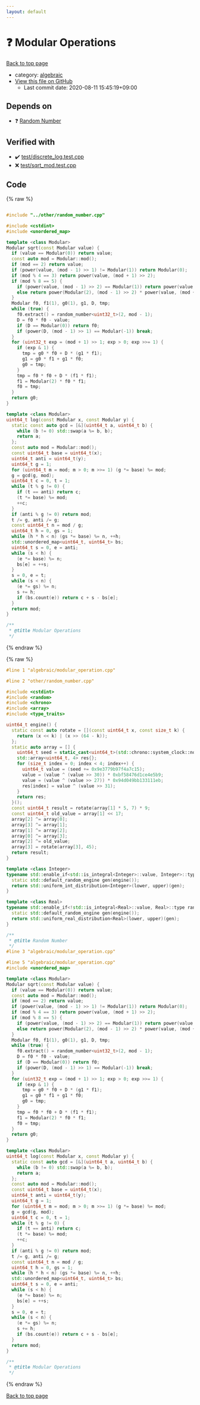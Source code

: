 ```yaml
---
layout: default
---
```


<!-- mathjax config similar to math.stackexchange -->
<script type="text/javascript" async
  src="https://cdnjs.cloudflare.com/ajax/libs/mathjax/2.7.5/MathJax.js?config=TeX-MML-AM_CHTML">
</script>
<script type="text/x-mathjax-config">
  MathJax.Hub.Config({
    TeX: { equationNumbers: { autoNumber: "AMS" }},
    tex2jax: {
      inlineMath: [ ['$','$'] ],
      processEscapes: true
    },
    "HTML-CSS": { matchFontHeight: false },
    displayAlign: "left",
    displayIndent: "2em"
  });
</script>

<script type="text/javascript" src="https://cdnjs.cloudflare.com/ajax/libs/jquery/3.4.1/jquery.min.js"></script>
<script src="https://cdn.jsdelivr.net/npm/jquery-balloon-js@1.1.2/jquery.balloon.min.js" integrity="sha256-ZEYs9VrgAeNuPvs15E39OsyOJaIkXEEt10fzxJ20+2I=" crossorigin="anonymous"></script>
<script type="text/javascript" src="../../assets/js/copy-button.js"></script>
<link rel="stylesheet" href="../../assets/css/copy-button.css" />


# :question: Modular Operations

<a href="../../index.html">Back to top page</a>

* category: <a href="../../index.html#c7f6ad568392380a8f4b4cecbaccb64c">algebraic</a>
* <a href="{{ site.github.repository_url }}/blob/master/algebraic/modular_operation.cpp">View this file on GitHub</a>
    - Last commit date: 2020-08-11 15:45:19+09:00




## Depends on

* :question: <a href="../other/random_number.cpp.html">Random Number</a>


## Verified with

* :heavy_check_mark: <a href="../../verify/test/discrete_log.test.cpp.html">test/discrete_log.test.cpp</a>
* :x: <a href="../../verify/test/sqrt_mod.test.cpp.html">test/sqrt_mod.test.cpp</a>


## Code

<a id="unbundled"></a>
{% raw %}
```cpp

#include "../other/random_number.cpp"

#include <cstdint>
#include <unordered_map>

template <class Modular>
Modular sqrt(const Modular value) {
  if (value == Modular(0)) return value;
  const auto mod = Modular::mod();
  if (mod == 2) return value;
  if (power(value, (mod - 1) >> 1) != Modular(1)) return Modular(0);
  if (mod % 4 == 3) return power(value, (mod + 1) >> 2);
  if (mod % 8 == 5) {
    if (power(value, (mod - 1) >> 2) == Modular(1)) return power(value, (mod + 3) >> 3);
    else return power(Modular(2), (mod - 1) >> 2) * power(value, (mod + 3) >> 3);
  }
  Modular f0, f1(1), g0(1), g1, D, tmp;
  while (true) {
    f0.extract() = random_number<uint32_t>(2, mod - 1);
    D = f0 * f0 - value;
    if (D == Modular(0)) return f0;
    if (power(D, (mod - 1) >> 1) == Modular(-1)) break;
  }
  for (uint32_t exp = (mod + 1) >> 1; exp > 0; exp >>= 1) {
    if (exp & 1) {
      tmp = g0 * f0 + D * (g1 * f1);
      g1 = g0 * f1 + g1 * f0;
      g0 = tmp;
    }
    tmp = f0 * f0 + D * (f1 * f1);
    f1 = Modular(2) * f0 * f1;
    f0 = tmp;
  }
  return g0;
}

template <class Modular>
uint64_t log(const Modular x, const Modular y) {
  static const auto gcd = [&](uint64_t a, uint64_t b) {
    while (b != 0) std::swap(a %= b, b);
    return a;
  };
  const auto mod = Modular::mod();
  const uint64_t base = uint64_t(x);
  uint64_t anti = uint64_t(y);
  uint64_t g = 1;
  for (uint64_t m = mod; m > 0; m >>= 1) (g *= base) %= mod;
  g = gcd(g, mod);
  uint64_t c = 0, t = 1;
  while (t % g != 0) {
    if (t == anti) return c;
    (t *= base) %= mod;
    ++c;
  }
  if (anti % g != 0) return mod;
  t /= g, anti /= g;
  const uint64_t n = mod / g;
  uint64_t h = 0, gs = 1;
  while (h * h < n) (gs *= base) %= n, ++h;
  std::unordered_map<uint64_t, uint64_t> bs;
  uint64_t s = 0, e = anti;
  while (s < h) {
    (e *= base) %= n;
    bs[e] = ++s;
  }
  s = 0, e = t;
  while (s < n) {
    (e *= gs) %= n;
    s += h;
    if (bs.count(e)) return c + s - bs[e];
  }
  return mod;
}

/**
 * @title Modular Operations
 */
```
{% endraw %}

<a id="bundled"></a>
{% raw %}
```cpp
#line 1 "algebraic/modular_operation.cpp"

#line 2 "other/random_number.cpp"

#include <cstdint>
#include <random>
#include <chrono>
#include <array>
#include <type_traits>

uint64_t engine() {
  static const auto rotate = [](const uint64_t x, const size_t k) {
    return (x << k) | (x >> (64 - k));
  };
  static auto array = [] {
    uint64_t seed = static_cast<uint64_t>(std::chrono::system_clock::now().time_since_epoch().count());
    std::array<uint64_t, 4> res{};
    for (size_t index = 0; index < 4; index++) {
      uint64_t value = (seed += 0x9e3779b97f4a7c15);
      value = (value ^ (value >> 30)) * 0xbf58476d1ce4e5b9;
      value = (value ^ (value >> 27)) * 0x94d049bb133111eb;
      res[index] = value ^ (value >> 31);
    }
    return res;
  }();
  const uint64_t result = rotate(array[1] * 5, 7) * 9;
  const uint64_t old_value = array[1] << 17;
  array[2] ^= array[0];
  array[3] ^= array[1];
  array[1] ^= array[2];
  array[0] ^= array[3];
  array[2] ^= old_value;
  array[3] = rotate(array[3], 45);
  return result;
}

template <class Integer>
typename std::enable_if<std::is_integral<Integer>::value, Integer>::type random_number(Integer lower, Integer upper) {
  static std::default_random_engine gen(engine());
  return std::uniform_int_distribution<Integer>(lower, upper)(gen);
}

template <class Real>
typename std::enable_if<!std::is_integral<Real>::value, Real>::type random_number(Real lower, Real upper) {
  static std::default_random_engine gen(engine());
  return std::uniform_real_distribution<Real>(lower, upper)(gen);
}

/** 
 * @title Random Number
 */
#line 3 "algebraic/modular_operation.cpp"

#line 5 "algebraic/modular_operation.cpp"
#include <unordered_map>

template <class Modular>
Modular sqrt(const Modular value) {
  if (value == Modular(0)) return value;
  const auto mod = Modular::mod();
  if (mod == 2) return value;
  if (power(value, (mod - 1) >> 1) != Modular(1)) return Modular(0);
  if (mod % 4 == 3) return power(value, (mod + 1) >> 2);
  if (mod % 8 == 5) {
    if (power(value, (mod - 1) >> 2) == Modular(1)) return power(value, (mod + 3) >> 3);
    else return power(Modular(2), (mod - 1) >> 2) * power(value, (mod + 3) >> 3);
  }
  Modular f0, f1(1), g0(1), g1, D, tmp;
  while (true) {
    f0.extract() = random_number<uint32_t>(2, mod - 1);
    D = f0 * f0 - value;
    if (D == Modular(0)) return f0;
    if (power(D, (mod - 1) >> 1) == Modular(-1)) break;
  }
  for (uint32_t exp = (mod + 1) >> 1; exp > 0; exp >>= 1) {
    if (exp & 1) {
      tmp = g0 * f0 + D * (g1 * f1);
      g1 = g0 * f1 + g1 * f0;
      g0 = tmp;
    }
    tmp = f0 * f0 + D * (f1 * f1);
    f1 = Modular(2) * f0 * f1;
    f0 = tmp;
  }
  return g0;
}

template <class Modular>
uint64_t log(const Modular x, const Modular y) {
  static const auto gcd = [&](uint64_t a, uint64_t b) {
    while (b != 0) std::swap(a %= b, b);
    return a;
  };
  const auto mod = Modular::mod();
  const uint64_t base = uint64_t(x);
  uint64_t anti = uint64_t(y);
  uint64_t g = 1;
  for (uint64_t m = mod; m > 0; m >>= 1) (g *= base) %= mod;
  g = gcd(g, mod);
  uint64_t c = 0, t = 1;
  while (t % g != 0) {
    if (t == anti) return c;
    (t *= base) %= mod;
    ++c;
  }
  if (anti % g != 0) return mod;
  t /= g, anti /= g;
  const uint64_t n = mod / g;
  uint64_t h = 0, gs = 1;
  while (h * h < n) (gs *= base) %= n, ++h;
  std::unordered_map<uint64_t, uint64_t> bs;
  uint64_t s = 0, e = anti;
  while (s < h) {
    (e *= base) %= n;
    bs[e] = ++s;
  }
  s = 0, e = t;
  while (s < n) {
    (e *= gs) %= n;
    s += h;
    if (bs.count(e)) return c + s - bs[e];
  }
  return mod;
}

/**
 * @title Modular Operations
 */

```
{% endraw %}

<a href="../../index.html">Back to top page</a>


